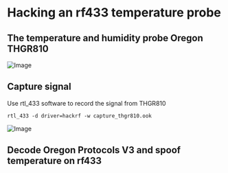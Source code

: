 # Hacking an rf433 temperature probe

## The temperature and humidity probe Oregon THGR810
![Image](https://github.com/user-attachments/assets/4a85eabd-7aa1-44f7-b024-3813c0648c27)

## Capture signal

Use rtl_433 software to record the signal from THGR810
```
rtl_433 -d driver=hackrf -w capture_thgr810.ook
```
![Image](https://github.com/user-attachments/assets/b5496536-d790-41c0-afed-f0e047c8363c)

## Decode Oregon Protocols V3 and spoof temperature on rf433
